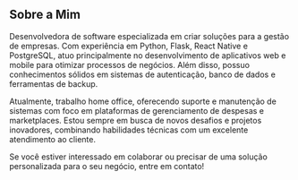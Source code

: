 ## Sobre a Mim

Desenvolvedora de software especializada em criar soluções para a gestão de empresas. Com experiência em Python, Flask, React Native e PostgreSQL, atuo principalmente no desenvolvimento de aplicativos web e mobile para otimizar processos de negócios. Além disso, possuo conhecimentos sólidos em sistemas de autenticação, banco de dados e ferramentas de backup. 

Atualmente, trabalho home office, oferecendo suporte e manutenção de sistemas com foco em plataformas de gerenciamento de despesas e marketplaces. Estou sempre em busca de novos desafios e projetos inovadores, combinando habilidades técnicas com um excelente atendimento ao cliente.

Se você estiver interessado em colaborar ou precisar de uma solução personalizada para o seu negócio, entre em contato!

